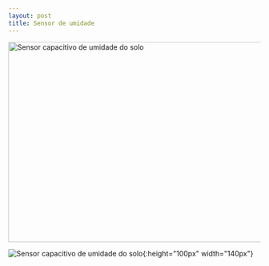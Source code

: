 ```yaml
---
layout: post
title: Sensor de umidade
---
```


<img src="20160630172031.jpg" alt="Sensor capacitivo de umidade do solo" height="400" width="640"/>


![Sensor capacitivo de umidade do solo](20160630172031.jpg){:height="100px" width="140px"}
